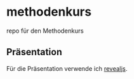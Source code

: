 # methodenkurs
repo für den Methodenkurs

## Präsentation
Für die Präsentation verwende ich [revealjs](https://revealjs.com/). 
